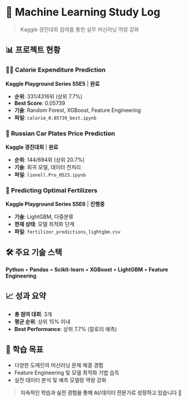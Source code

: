 # 🤖 Machine Learning Study Log

> Kaggle 경진대회 참여를 통한 실무 머신러닝 역량 강화

## 📊 프로젝트 현황

### 🏃‍♂️ Calorie Expenditure Prediction
**Kaggle Playground Series S5E5** | **완료**
- **순위**: 331/4316위 (상위 7.7%)
- **Best Score**: 0.05739
- **기술**: Random Forest, XGBoost, Feature Engineering
- **파일**: `calorie_0.05739_best.ipynb`

### 🚗 Russian Car Plates Price Prediction  
**Kaggle 경진대회** | **완료**
- **순위**: 144/694위 (상위 20.7%)  
- **기술**: 회귀 모델, 데이터 전처리
- **파일**: `lionell.Pro_0523.ipynb`

### 🌱 Predicting Optimal Fertilizers
**Kaggle Playground Series S5E6** | **진행중**
- **기술**: LightGBM, 다중분류
- **현재 상태**: 모델 최적화 단계
- **파일**: `fertilizer_predictions_lightgbm.csv`

## 🛠️ 주요 기술 스택

**Python** • **Pandas** • **Scikit-learn** • **XGBoost** • **LightGBM** • **Feature Engineering**

## 📈 성과 요약

- **총 참여 대회**: 3개
- **평균 순위**: 상위 15% 이내
- **Best Performance**: 상위 7.7% (칼로리 예측)

## 🎯 학습 목표

- 다양한 도메인의 머신러닝 문제 해결 경험
- Feature Engineering 및 모델 최적화 기법 습득
- 실전 데이터 분석 및 예측 모델링 역량 강화

> **지속적인 학습과 실전 경험을 통해 AI/데이터 전문가로 성장하고 있습니다** 🚀
